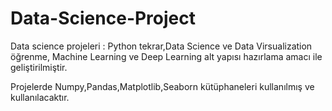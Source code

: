 # Data-Science-Project

Data science projeleri : Python tekrar,Data Science ve Data Virsualization öğrenme, Machine Learning ve Deep Learning alt yapısı hazırlama amacı ile geliştirilmiştir.

Projelerde Numpy,Pandas,Matplotlib,Seaborn kütüphaneleri kullanılmış ve kullanılacaktır.


